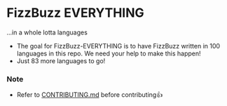 # FizzBuzz EVERYTHING

...in a whole lotta languages


- The goal for FizzBuzz-EVERYTHING is to have FizzBuzz written in 100 languages in this repo. We need your help to make this happen!
- Just 83 more languages to go!

### Note
- Refer to [CONTRIBUTING.md](https://github.com/virejdasani/FizzBuzz-EVERYTHING/blob/master/CONTRIBUTING.md) before contributing👍
